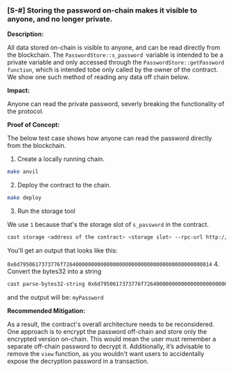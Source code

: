 ### [S-#] Storing the password on-chain makes it visible to anyone, and no longer private.

**Description:** 

All data stored on-chain is visible to anyone, and can be read directly from the blockchain. The `PasswordStore::s_password `variable is intended to be a private variable and only accessed through the `PasswordStore::getPassword function`, which is intended tobe only called by the owner of the contract.
We show one such method of reading any data off chain below.

**Impact:** 

Anyone can read the private password, severly breaking the functionality of the protocol.

**Proof of Concept:**

The below test case shows how anyone can read the password directly from the blockchain.

1. Create a locally running chain.

```bash
make anvil
```

2. Deploy the contract to the chain.

```bash
make deploy
```

3. Run the storage tool

We use `1` because that's the storage slot of `s_password` in the contract.

```bash
cast storage <address of the contract> <storage slot> --rpc-url http://127.0.0.1:8545
```
You'll get an output that looks like this:

`0x6d7950617373776f726400000000000000000000000000000000000000000014`
4. Convert the bytes32 into a string 

```bash 
cast parse-bytes32-string 0x6d7950617373776f726400000000000000000000000000000000000000000014
```

and the output will be: `myPassword`

**Recommended Mitigation:** 

As a result, the contract's overall architecture needs to be reconsidered. One approach is to encrypt the password off-chain and store only the encrypted version on-chain. This would mean the user must remember a separate off-chain password to decrypt it. Additionally, it’s advisable to remove the `view` function, as you wouldn't want users to accidentally expose the decryption password in a transaction.